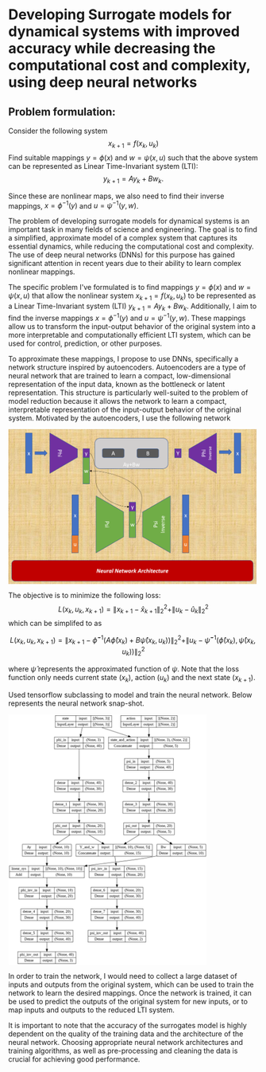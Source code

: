 # Developing Surrogate models for dynamical systems with improved accuracy while decreasing the computational cost and complexity, using deep neural networks

## Problem formulation:
Consider the following system
$$x_{k+1}=f(x_k, u_k)$$
Find suitable mappings $y=\phi(x)$ and $w=\psi(x,u)$ such that the above system can be represented as Linear Time-Invariant system (LTI):
$$y_{k+1}=Ay_{k}+B w_k.$$

Since these are nonlinear maps, we also need to find their inverse mappings, $x=\phi^{-1}(y)$ and $u=\psi^{-1}(y,w)$.

The problem of developing surrogate models for dynamical systems is an important task in many fields of science and engineering. The goal is to find a simplified, approximate model of a complex system that captures its essential dynamics, while reducing the computational cost and complexity. The use of deep neural networks (DNNs) for this purpose has gained significant attention in recent years due to their ability to learn complex nonlinear mappings.

The specific problem I've formulated is to find mappings $y=\phi(x)$ and $w=\psi(x,u)$ that allow the nonlinear system $x_{k+1}=f(x_k, u_k)$ to be represented as a Linear Time-Invariant system (LTI) $y_{k+1}=Ay_{k}+B w_k$. Additionally, I aim to find the inverse mappings $x=\phi^{-1}(y)$ and $u=\psi^{-1}(y,w)$. These mappings allow us to transform the input-output behavior of the original system into a more interpretable and computationally efficient LTI system, which can be used for control, prediction, or other purposes.

To approximate these mappings, I propose to use DNNs, specifically a network structure inspired by autoencoders. Autoencoders are a type of neural network that are trained to learn a compact, low-dimensional representation of the input data, known as the bottleneck or latent representation. This structure is particularly well-suited to the problem of model reduction because it allows the network to learn a compact, interpretable representation of the input-output behavior of the original system. Motivated by the autoencoders, I use the following network

<img src="https://github.com/asokraju/SurrogateModel/blob/e8876c9a2e79792d6a2da7ea15e952a0848a014d/tools/nn.PNG" width="500" align="center">

The objective is to minimize the following loss:
$$L(x_k, u_k, x_{k+1}) = \|x_{k+1}-\hat x_{k+1}\|_2^2 + \|u_k-\hat{u}_k\|_2^2$$
which can be simplifed to as

$$L(x_k, u_k, x_{k+1})=\|x_{k+1}-\hat{\phi}^{-1}\left(A\hat{\phi}(x_k)+B\hat{\psi}(x_k, u_k)\right)\|_2^2 + \|u_k-\hat \psi^{-1}(\hat \phi(x_k),\hat \psi(x_k,u_k))\|_2^2$$

where $\hat{\psi}$ represents the approximated function of $\psi$. Note that the  loss function only needs current state ($x_k$), action ($u_k$) and the next state ($x_{k+1}$).


Used  tensorflow subclassing to model and train the neural network. Below represents the neural network snap-shot.

<img src="https://github.com/asokraju/SurrogateModel/blob/7e983e5db480da07a210fac92aec8a233fd32ac6/tools/index.png" width="400" align="center">

In order to train the network, I would need to collect a large dataset of inputs and outputs from the original system, which can be used to train the network to learn the desired mappings. Once the network is trained, it can be used to predict the outputs of the original system for new inputs, or to map inputs and outputs to the reduced LTI system.

It is important to note that the accuracy of the surrogates model is highly dependent on the quality of the training data and the architecture of the neural network. Choosing appropriate neural network architectures and training algorithms, as well as pre-processing and cleaning the data is crucial for achieving good performance.